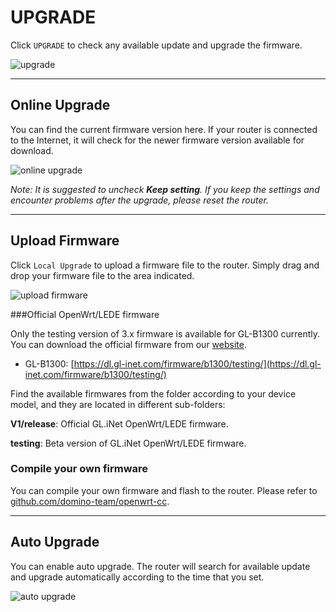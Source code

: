 # UPGRADE

Click `UPGRADE` to check any available update and upgrade the firmware.

![upgrade](https://static.gl-inet.com/docs/en/3/setup/convexa_b/upgrade/firmware.jpg)



---

## Online Upgrade

You can find the current firmware version here. If your router is connected to the Internet, it will check for the newer firmware version available for download.

![online upgrade](https://static.gl-inet.com/docs/en/3/setup/convexa_b/upgrade/firmware1.jpg)



*Note: It is suggested to uncheck **Keep setting**. If you keep the settings and encounter problems after the upgrade, please reset the router.*



---

## Upload Firmware

Click `Local Upgrade` to upload a firmware file to the router. Simply drag and drop your firmware file to the area indicated.

![upload firmware](https://static.gl-inet.com/docs/en/3/setup/convexa_b/upgrade/firmware2.jpg)



###Official OpenWrt/LEDE firmware

Only the testing version of 3.x firmware is available for GL-B1300 currently. You can download the official firmware from our [website](https://dl.gl-inet.com/firmware/). 

- GL-B1300: [https://dl.gl-inet.com/firmware/b1300/testing/](https://dl.gl-inet.com/firmware/b1300/testing/)

Find the available firmwares from the folder according to your device model, and they are located in different sub-folders:

**V1/release**: Official GL.iNet OpenWrt/LEDE firmware.

**testing**: Beta version of GL.iNet OpenWrt/LEDE firmware.



### Compile your own firmware

You can compile your own firmware and flash to the router. Please refer to [github.com/domino-team/openwrt-cc](https://github.com/domino-team/openwrt-cc).



---

## Auto Upgrade

You can enable auto upgrade. The router will search for available update and upgrade automatically according to the time that you set.

![auto upgrade](https://static.gl-inet.com/docs/en/3/setup/convexa_b/upgrade/firmware3.jpg)
